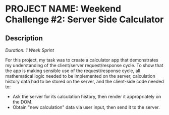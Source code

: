 # PROJECT NAME: Weekend Challenge #2: Server Side Calculator

## Description

_Duration: 1 Week Sprint_

For this project, my task was to create a calculator app that demonstrates my understanding of the client/server request/response cycle. To show that the app is making sensible use of the request/response cycle, all mathematical logic needed to be implemented on the server, calculation history data had to be stored on the server, and the client-side code needed to:

 - Ask the server for its calculation history, then render it appropriately on the DOM.
 - Obtain "new calculation" data via user input, then send it to the server.


